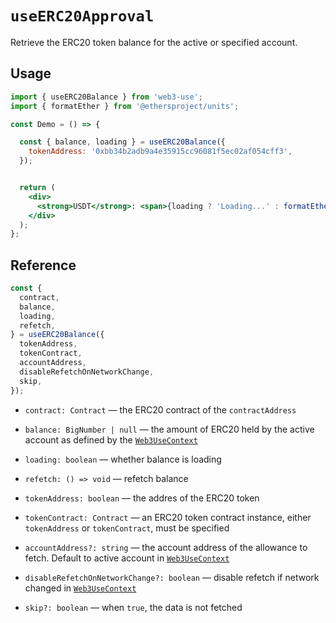 # `useERC20Approval`

Retrieve the ERC20 token balance for the active or specified account.

## Usage

```jsx
import { useERC20Balance } from 'web3-use';
import { formatEther } from '@ethersproject/units';

const Demo = () => {

  const { balance, loading } = useERC20Balance({
    tokenAddress: '0xbb34b2adb9a4e35915cc96081f5ec02af054cff3',
  });


  return (
    <div>
      <strong>USDT</strong>: <span>{loading ? 'Loading...' : formatEther(balance)}</span> <br />
    </div>
  );
};
```

## Reference

```ts
const {
  contract,
  balance,
  loading,
  refetch,
} = useERC20Balance({
  tokenAddress,
  tokenContract,
  accountAddress,
  disableRefetchOnNetworkChange,
  skip,
});
```
- `contract: Contract` &mdash; the ERC20 contract of the `contractAddress`
- `balance: BigNumber | null` &mdash; the amount of ERC20 held by the active account as defined by the [`Web3UseContext`](./useWeb3UseContext.md)
- `loading: boolean` &mdash; whether balance is loading
- `refetch: () => void` &mdash; refetch balance

- `tokenAddress: boolean` &mdash; the addres of the ERC20 token
- `tokenContract: Contract` &mdash; an ERC20 token contract instance, either `tokenAddress` or `tokenContract`, must be specified
- `accountAddress?: string` &mdash; the account address of the allowance to fetch. Default to active account in [`Web3UseContext`](./useWeb3UseContext.md)
- `disableRefetchOnNetworkChange?: boolean` &mdash; disable refetch if network changed in [`Web3UseContext`](./useWeb3UseContext.md)
- `skip?: boolean` &mdash; when `true`, the data is not fetched